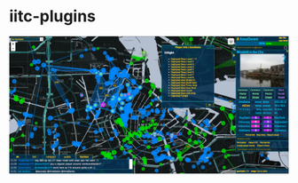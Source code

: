 iitc-plugins
============

![screenshot of player info plugin for iitc](./IITC_plugin_player_info.user.png "screenshot of player info plugin for iitc")